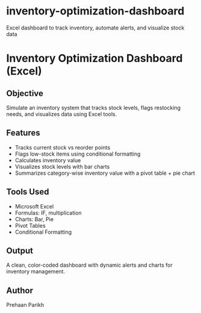 # inventory-optimization-dashboard
Excel dashboard to track inventory, automate alerts, and visualize stock data
# Inventory Optimization Dashboard (Excel)

## Objective
Simulate an inventory system that tracks stock levels, flags restocking needs, and visualizes data using Excel tools.

## Features
- Tracks current stock vs reorder points
- Flags low-stock items using conditional formatting
- Calculates inventory value
- Visualizes stock levels with bar charts
- Summarizes category-wise inventory value with a pivot table + pie chart

## Tools Used
- Microsoft Excel
- Formulas: IF, multiplication
- Charts: Bar, Pie
- Pivot Tables
- Conditional Formatting

## Output
A clean, color-coded dashboard with dynamic alerts and charts for inventory management.

## Author
Prehaan Parikh
